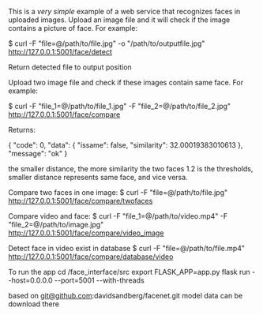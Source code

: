 This is a _very simple_ example of a web service that recognizes faces in uploaded images.
Upload an image file and it will check if the image contains a picture of face.
For example:

$ curl -F "file=@/path/to/file.jpg" -o "/path/to/outputfile.jpg" http://127.0.0.1:5001/face/detect

Return detected file to output position

Upload two image file and check if these images contain same face.
For example:

$ curl -F "file_1=@/path/to/file_1.jpg" -F "file_2=@/path/to/file_2.jpg" http://127.0.0.1:5001/face/compare

Returns:

{
    "code": 0,
    "data": {
        "issame": false,
        "similarity": 32.00019383010613
    },
    "message": "ok"
}

the smaller distance, the more similarity the two faces
1.2 is the thresholds, smaller distance represents same face, and vice versa.

Compare two faces in one image:
$ curl -F "file=@/path/to/file.jpg" http://127.0.0.1:5001/face/compare/twofaces

Compare video and face:
$ curl -F "file_1=@/path/to/video.mp4" -F "file_2=@/path/to/image.jpg" http://127.0.0.1:5001/face/compare/video_image

Detect face in video exist in database
$ curl -F "file=@/path/to/file.mp4" http://127.0.0.1:5001/face/compare/database/video 

To run the app
cd /face_interface/src
export FLASK_APP=app.py
flask run --host=0.0.0.0 --port=5001 --with-threads

based on git@github.com:davidsandberg/facenet.git
model data can be download there